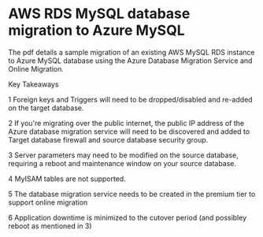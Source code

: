 # AWS RDS MySQL database migration to Azure MySQL

The pdf details a sample migration of an existing AWS MySQL RDS instance to Azure MySQL database using the Azure Database Migration Service and Online Migration.

Key Takeaways


1 Foreign keys and Triggers will need to be dropped/disabled and re-added on the target database. 

2 If you're migrating over the public internet, the public IP address of the Azure database migration service will need to be discovered and added to Target database firewall and source database security group. 

3 Server parameters may need to be modified on the source database, requiring a reboot and maintenance window on your source database. 

4 MyISAM tables are not supported. 

5 The database migration service needs to be created in the premium tier to support online migration

6 Application downtime is minimized to the cutover period (and possibley reboot as mentioned in 3)


